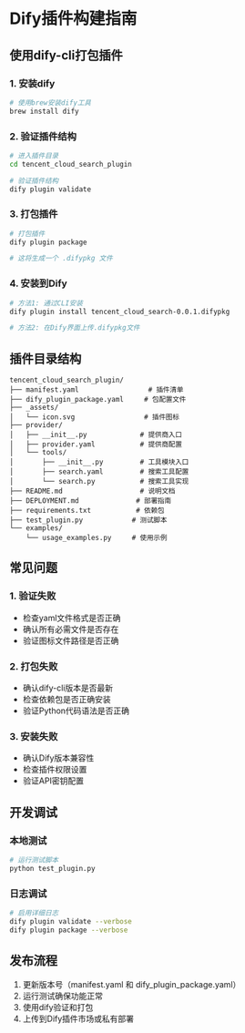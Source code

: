 # Dify插件构建指南

## 使用dify-cli打包插件

### 1. 安装dify

```bash
# 使用brew安装dify工具
brew install dify
```

### 2. 验证插件结构

```bash
# 进入插件目录
cd tencent_cloud_search_plugin

# 验证插件结构
dify plugin validate
```

### 3. 打包插件

```bash
# 打包插件
dify plugin package

# 这将生成一个 .difypkg 文件
```

### 4. 安装到Dify

```bash
# 方法1: 通过CLI安装
dify plugin install tencent_cloud_search-0.0.1.difypkg

# 方法2: 在Dify界面上传.difypkg文件
```

## 插件目录结构

```
tencent_cloud_search_plugin/
├── manifest.yaml                 # 插件清单
├── dify_plugin_package.yaml     # 包配置文件
├── _assets/
│   └── icon.svg                 # 插件图标
├── provider/
│   ├── __init__.py             # 提供商入口
│   ├── provider.yaml           # 提供商配置
│   └── tools/
│       ├── __init__.py         # 工具模块入口
│       ├── search.yaml         # 搜索工具配置
│       └── search.py           # 搜索工具实现
├── README.md                   # 说明文档
├── DEPLOYMENT.md              # 部署指南
├── requirements.txt           # 依赖包
├── test_plugin.py            # 测试脚本
└── examples/
    └── usage_examples.py     # 使用示例
```

## 常见问题

### 1. 验证失败
- 检查yaml文件格式是否正确
- 确认所有必需文件是否存在
- 验证图标文件路径是否正确

### 2. 打包失败
- 确认dify-cli版本是否最新
- 检查依赖包是否正确安装
- 验证Python代码语法是否正确

### 3. 安装失败
- 确认Dify版本兼容性
- 检查插件权限设置
- 验证API密钥配置

## 开发调试

### 本地测试
```bash
# 运行测试脚本
python test_plugin.py
```

### 日志调试
```bash
# 启用详细日志
dify plugin validate --verbose
dify plugin package --verbose
```

## 发布流程

1. 更新版本号（manifest.yaml 和 dify_plugin_package.yaml）
2. 运行测试确保功能正常
3. 使用dify验证和打包
4. 上传到Dify插件市场或私有部署